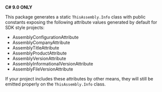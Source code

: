 **C# 9.0 ONLY**

This package generates a static `ThisAssembly.Info` class with public constants exposing the following attribute values generated by default for SDK style projects:

- AssemblyConfigurationAttribute
- AssemblyCompanyAttribute
- AssemblyTitleAttribute
- AssemblyProductAttribute
- AssemblyVersionAttribute
- AssemblyInformationalVersionAttribute
- AssemblyFileVersionAttribute

If your project includes these attributes by other means, they will still be emitted properly on the `ThisAssembly.Info` class.
